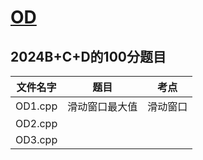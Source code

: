 # [OD](https://sars2025.blog.csdn.net/article/details/124204594)

## 2024B+C+D的100分题目

| 文件名字 | 题目           | 考点     |
| -------- | -------------- | -------- |
| OD1.cpp  | 滑动窗口最大值 | 滑动窗口 |
| OD2.cpp  |                |          |
| OD3.cpp  |                |          |

